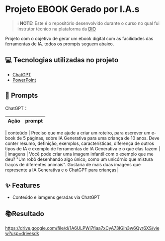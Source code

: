 # Projeto EBOOK Gerado por I.A.s


 > ℹ️ **NOTE:** Este é o repositório desenvolvido durante o curso no qual fui instrutor técnico na plataforma da [DIO](https://dio.me)

Projeto com o objetivo de gerar um ebook digital com as facilidades das ferramentas de IA. todos os prompts
seguem abaixo.

## 💻 Tecnologias utilizadas no projeto

- [ChatGPT](https://chat.openai.com/) 
- [PowerPoint](https://www.microsoft.com/en/microsoft-365/powerpoint)

## 🧠 Prompts


ChatGPT：

|   Ação   | prompt                                                                                                                                                                                                                                                                         |
| :------: | ------------------------------------------------------------------------------------------------------------------------------------------------------------------------------------------------------------------------------------------------------------------------------ |

| conteúdo | Preciso que me ajude a criar um roteiro, para escrever um e-book de 5 páginas, sobre IA Generativa para uma criança de 10 anos. Deve conter resumo, definição, exemplos, características, diferença de outros tipos de IA e exemplo de ferramentas de IA Generativa e o que elas fazem |
|  imagens  | Você pode criar uma imagem infantil com o exemplo que me deu? "Um robô desenhando algo único, como um unicórnio que mistura traços de diferentes animais".
Gostaria de mais duas imagens que represente a IA Generativa e o ChatGPT para crianças|

## ✨ Features

- Conteúdo e iamgens geradas via ChatGPT

## 📚Resultado

https://drive.google.com/file/d/1A6ULPWi7fiaa7xCyA73IGih3w6Qyr6XS/view?usp=drivesdk

